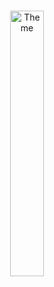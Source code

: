 <br>

<p align="center">
  <img src="https://api.iconify.design/fxemoji:zzz.svg" alt="Theme" align="center" width="33%" height="33%" />
</p>

<br>
